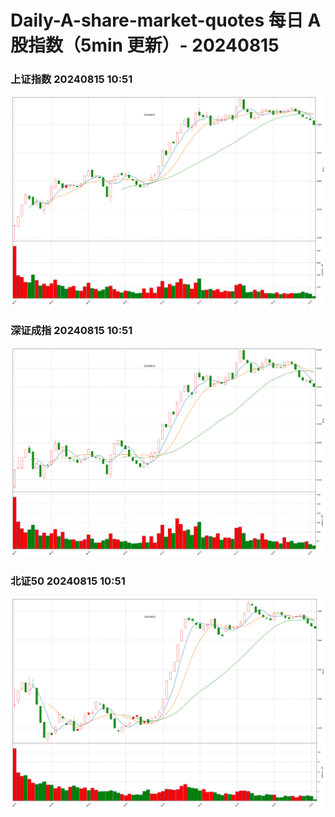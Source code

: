 
# Daily-A-share-market-quotes 每日 A 股指数（5min 更新）- 20240815

### 上证指数 20240815 10:51
![](./fig/2024/8/20240815-sh000001.png)

### 深证成指 20240815 10:51
![](./fig/2024/8/20240815-sz399001.png)

### 北证50 20240815 10:51
![](./fig/2024/8/20240815-bj899050.png)
